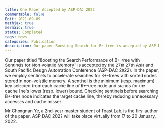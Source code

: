 ```yaml
---
title: One Paper Accepted by ASP-DAC 2022
commentable: false
Edit: 2021-09-09
mathjax: true
mermaid: true
status: Completed
tags: News
categories: Publication
description: Our paper Boosting Search for B+-tree is accepted by ASP-DAC 2022.
---
```


<p>Our paper titled "Boosting the Search Performance of B+-tree with Sentinels for Non-volatile Memory" is accepted by <a href="https://aspdac2022.github.io/index.html" style="text-decoration: none;" target="_blank">the 27th 27th Asia and South Pacific Design Automation Conference (ASP-DAC 2022)</a>. In the paper, we employ sentinels to accelerate searches for B+-trees with sorted nodes stored in non-volatile memory. A sentinel is the minimum (resp. maximum) key selected from each cache line of B+-tree node and stands for the cache line's lower (resp. lower) bound. Checking sentinels before searching B+-tree node indicates the target cache line, thereby reducing unnecessary accesses and cache misses.</p>


<p>Mr Chongnan Ye, a 2nd-year master student of Toast Lab, is the first author of the paper. ASP-DAC 2022 will take place virtually from 17 to 20 January, 2022.</p>

